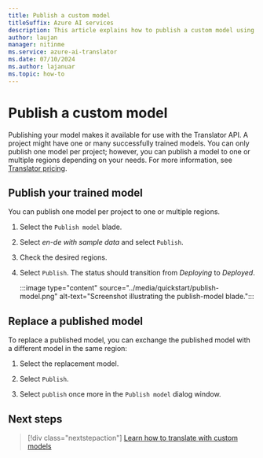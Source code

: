 ```yaml
---
title: Publish a custom model
titleSuffix: Azure AI services
description: This article explains how to publish a custom model using the Azure AI Translator Custom Translator.
author: laujan
manager: nitinme
ms.service: azure-ai-translator
ms.date: 07/10/2024
ms.author: lajanuar
ms.topic: how-to
---
```

# Publish a custom model

Publishing your model makes it available for use with the Translator API. A project might have one or many successfully trained models. You can only publish one model per project; however, you can publish  a model to one or multiple regions depending on your needs. For more information, see [Translator pricing](https://azure.microsoft.com/pricing/details/cognitive-services/translator/#pricing).

## Publish your trained model

You can publish one model per project to one or multiple regions.

1. Select the `Publish model` blade.

1. Select *en-de with sample data* and select `Publish`.

1. Check the desired regions.

1. Select `Publish`. The status should transition from _Deploying_ to _Deployed_.

   :::image type="content" source="../media/quickstart/publish-model.png" alt-text="Screenshot illustrating the publish-model blade.":::

## Replace a published model

To replace a published model, you can exchange the published model with a different model in the same region:

1. Select the replacement model.

1. Select `Publish`.

1. Select `publish` once more in the `Publish model` dialog window.

## Next steps

> [!div class="nextstepaction"]
> [Learn how to translate with custom models](../quickstart.md)
